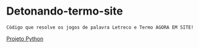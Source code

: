 # Detonando-termo-site
    Código que resolve os jogos de palavra Letreco e Termo AGORA EM SITE!


[Projeto Python](https://github.com/Rafael-Cirino/Detonando-letreco-termo)
